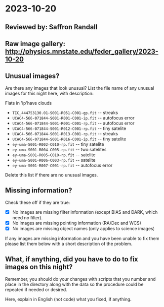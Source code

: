 # 2023-10-20

## Reviewed by:   Saffron Randall

## Raw image gallery: http://physics.mnstate.edu/feder_gallery/2023-10-20

## Unusual images?

Are there any images that look unusual? List the file name of any unusual images for this night here, with description:

Flats in 'ip'have clouds
+ `TIC_444753130.01-S001-R051-C001-gp.fit` -- streaks
+ `UCAC4-566-071844-S001-R001-C001-ip.fit` -- autofocus error
+ `UCAC4-566-071844-S001-R001-C001-rp.fit` -- autofocus error
+ `UCAC4-566-071844-S001-R012-C001-rp.fit` -- tiny satelite
+ `UCAC4-566-071844-S001-R013-C001-rp.fit` -- streaks
+ `UCAC4-566-071844-S001-R016-C001-ip.fit` -- tiny satelite
+ `ey-uma-S001-R002-C010-rp.fit` -- tiny satelite
+ `ey-uma-S001-R004-C005-rp.fit` -- two satelites
+ `ey-uma-S001-R005-C010-rp.fit` -- satelite
+ `ey-uma-S001-R006-C003-rp.fit` -- satelite
+ `ey-uma-S001-R007-C001-rp.fit` -- autofocus error

Delete this list if there are no unusual images.

## Missing information?

Check these off if they are true:

- [x] No images are missing filter information (except BIAS and DARK, which need no filter).
- [x] No images are missing pointing information (RA/Dec and WCS)
- [x] No images are missing object names (only applies to science images)

If any images are missing information and you have been unable to fix them please list
them below with a short description of the problem.

## What, if anything, did you have to do to fix images on this night?

Remember, you should do your changes with scripts that you number and place in the
directory along with the data so the procedure could be repeated if needed or
desired.

Here, explain in English (not code) what you fixed, if anything.

